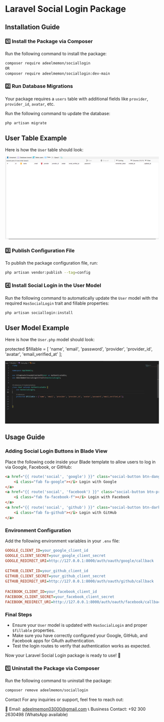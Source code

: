 # **Laravel Social Login Package**  

## **Installation Guide**  

### **1️⃣ Install the Package via Composer**  
Run the following command to install the package:

```sh
composer require adeelmemon/sociallogin
OR
composer require adeelmemon/sociallogin:dev-main
```

### **2️⃣ Run Database Migrations**  
Your package requires a `users` table with additional fields like `provider`, `provider_id`, `avatar`, etc.

Run the following command to update the database:

```sh
php artisan migrate
```

## **User Table Example**

Here is how the `User` table should look:

![User Table](https://github.com/adeelmemon123/sociallogin/blob/main/database.png?raw=true)

### **3️⃣ Publish Configuration File**  
To publish the package configuration file, run:

```sh
php artisan vendor:publish --tag=config
```

### **4️⃣ Install Social Login in the User Model**  
Run the following command to automatically update the `User` model with the required `HasSocialLogin` trait and fillable properties:

```sh
php artisan sociallogin:install
```

## **User Model Example**

Here is how the `User.php` model should look:

 protected $fillable = [
        'name',
        'email',
        'password',
        'provider',
        'provider_id',
        'avatar',
        'email_verified_at'
    ];

![User Model](https://github.com/adeelmemon123/sociallogin/blob/c055184d9dafbcc09e44c8ed011426742c59ee89/User.png?raw=true)

## **Usage Guide**  

### **Adding Social Login Buttons in Blade View**  
Place the following code inside your Blade template to allow users to log in via Google, Facebook, or GitHub:

```html
<a href="{{ route('social', 'google') }}" class="social-button btn-danger mb-2">
    <i class="fab fa-google"></i> Login with Google
</a>
<a href="{{ route('social', 'facebook') }}" class="social-button btn-primary mb-2">
    <i class="fab fa-facebook-f"></i> Login with Facebook
</a>
<a href="{{ route('social', 'github') }}" class="social-button btn-dark mb-2">
    <i class="fab fa-github"></i> Login with GitHub
</a>
```

### **Environment Configuration**  
Add the following environment variables in your `.env` file:

```ini
GOOGLE_CLIENT_ID=your_google_client_id
GOOGLE_CLIENT_SECRET=your_google_client_secret
GOOGLE_REDIRECT_URI=http://127.0.0.1:8000/auth/oauth/google/callback

GITHUB_CLIENT_ID=your_github_client_id
GITHUB_CLIENT_SECRET=your_github_client_secret
GITHUB_REDIRECT_URI=http://127.0.0.1:8000/auth/oauth/github/callback

FACEBOOK_CLIENT_ID=your_facebook_client_id
FACEBOOK_CLIENT_SECRET=your_facebook_client_secret
FACEBOOK_REDIRECT_URI=http://127.0.0.1:8000/auth/oauth/facebook/callback
```

### **Final Steps**  
- Ensure your `User` model is updated with `HasSocialLogin` and proper `$fillable` properties.
- Make sure you have correctly configured your Google, GitHub, and Facebook apps for OAuth authentication.
- Test the login routes to verify that authentication works as expected.

Now your Laravel Social Login package is ready to use! 🚀


### **1️⃣ Uninstall the Package via Composer**  
Run the following command to uninstall the package:

```sh
composer remove adeelmemon/sociallogin
```

Contact
For any inquiries or support, feel free to reach out:

📧 Email: adeelmemon03000@gmail.com
📞 Business Contact: +92 300 2630498 (WhatsApp available)

